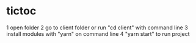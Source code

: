 # tictoc

1 open folder
2 go to client folder or run "cd client" with command line
3 install modules with "yarn" on command line
4 "yarn start" to run project
